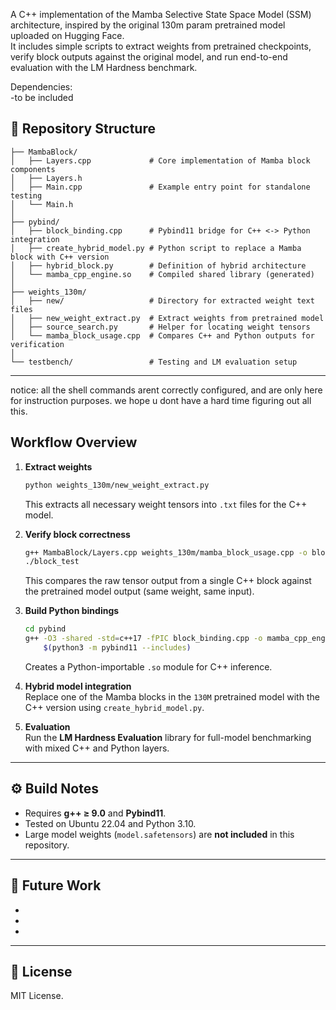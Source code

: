 A C++ implementation of the Mamba Selective State Space Model (SSM) architecture, inspired by the original 130m param pretrained model uploaded on Hugging Face.  
It includes simple scripts to extract weights from pretrained checkpoints, verify block outputs against the original model, and run end-to-end evaluation with the LM Hardness benchmark.

Dependencies:  
-to be included

## 📁 Repository Structure

```
├── MambaBlock/                
│   ├── Layers.cpp             # Core implementation of Mamba block components
│   ├── Layers.h
│   ├── Main.cpp               # Example entry point for standalone testing
│   └── Main.h
│
├── pybind/
│   ├── block_binding.cpp      # Pybind11 bridge for C++ <-> Python integration
│   ├── create_hybrid_model.py # Python script to replace a Mamba block with C++ version
│   ├── hybrid_block.py        # Definition of hybrid architecture
│   └── mamba_cpp_engine.so    # Compiled shared library (generated)
│
├── weights_130m/
│   ├── new/                   # Directory for extracted weight text files
│   ├── new_weight_extract.py  # Extract weights from pretrained model
│   ├── source_search.py       # Helper for locating weight tensors
│   └── mamba_block_usage.cpp  # Compares C++ and Python outputs for verification
│
└── testbench/                 # Testing and LM evaluation setup
```

---
notice: all the shell commands arent correctly configured, and are only here for instruction purposes.
we hope u dont have a hard time figuring out all this.

## Workflow Overview

1. **Extract weights**

   ```bash
   python weights_130m/new_weight_extract.py
   ```

   This extracts all necessary weight tensors into `.txt` files for the C++ model.

2. **Verify block correctness**

   ```bash
   g++ MambaBlock/Layers.cpp weights_130m/mamba_block_usage.cpp -o block_test
   ./block_test
   ```

   This compares the raw tensor output from a single C++ block against the pretrained model output (same weight, same input).

3. **Build Python bindings**

   ```bash
   cd pybind
   g++ -O3 -shared -std=c++17 -fPIC block_binding.cpp -o mamba_cpp_engine.so \
       $(python3 -m pybind11 --includes)
   ```

   Creates a Python-importable `.so` module for C++ inference.

4. **Hybrid model integration**  
   Replace one of the Mamba blocks in the `130M` pretrained model with the C++ version using `create_hybrid_model.py`.

5. **Evaluation**  
   Run the **LM Hardness Evaluation** library for full-model benchmarking with mixed C++ and Python layers.

---

## ⚙️ Build Notes

* Requires **g++ ≥ 9.0** and **Pybind11**.
* Tested on Ubuntu 22.04 and Python 3.10.
* Large model weights (`model.safetensors`) are **not included** in this repository.

---

## 🧩 Future Work

* 
* 
* 

---

## 📜 License

MIT License.
